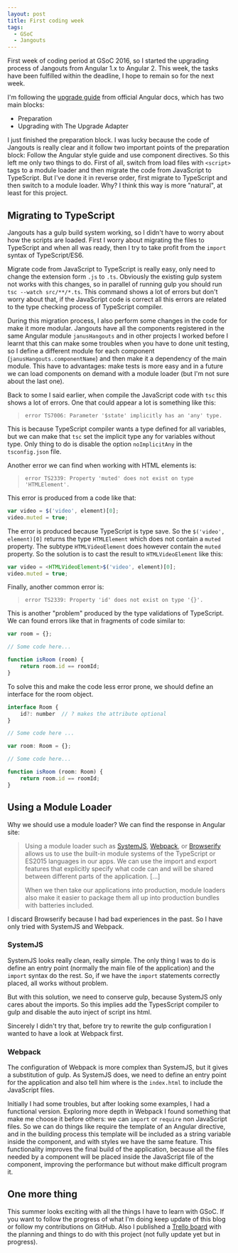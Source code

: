 ```yaml
---
layout: post
title: First coding week
tags:
  - GSoC
  - Jangouts
---
```


First week of coding period at GSoC 2016, so I started the upgrading process of
Jangouts from Angular 1.x to Angular 2. This week, the tasks have been
fulfilled within the deadline, I hope to remain so for the next week.

I'm following the [upgrade guide](https://angular.io/docs/ts/latest/guide/upgrade.html)
from official Angular docs, which has two main blocks:

- Preparation
- Upgrading with The Upgrade Adapter

I just finished the preparation block. I was lucky because the code of Jangouts
is really clear and it follow two important points of the preparation block:
Follow the Angular style guide and use component directives. So this left me
only two things to do. First of all, switch from load files with `<script>`
tags to a module loader and then migrate the code from JavaScript to TypeScript.
But I've done it in reverse order, first migrate to TypeScript and then switch to
a module loader. Why? I think this way is more "natural", at least for this project.

## Migrating to TypeScript
Jangouts has a gulp build system working, so I didn't have to worry about how
the scripts are loaded. First I worry about migrating the files to TypeScript
and when all was ready, then I try to take profit from the `import` syntax of
TypeScript/ES6.

Migrate code from JavaScript to TypeScript is really easy, only need to change
the extension form `.js` to `.ts`. Obviously the existing gulp system not works
with this changes, so in parallel of running gulp you should run
`tsc --watch src/**/*.ts`. This command shows a lot of errors but don't worry
about that, if the JavaScript code is correct all this errors are related to the
type checking process of TypeScript compiler.

During this migration process, I also perform some changes in the code for make
it more modular. Jangouts have all the components registered in the same Angular
module `janusHangouts` and in other projects I worked before I learnt that this
can make some troubles when you have to done unit testing, so I define a
different module for each component (`janusHangouts.componentName`)
and then make it a dependency of the main module. This have to advantages: make
tests is more easy and in a future we can load components on demand with a
module loader (but I'm not sure about the last one).

Back to some I said earlier, when compile the JavaScript code with `tsc` this
shows a lot of errors. One that could appear a lot is something like this:

> `error TS7006: Parameter '$state' implicitly has an 'any' type.`

This is because TypeScript compiler wants a type defined for all variables, but
we can make that `tsc` set the implicit type any for variables without type.
Only thing to do is disable the option `noImplicitAny` in the `tsconfig.json`
file.

Another error we can find when working with HTML elements is:

> `error TS2339: Property 'muted' does not exist on type 'HTMLElement'.`

This error is produced from a code like that:

```javascript
var video = $('video', element)[0];
video.muted = true;
```

The error is produced because TypeScript is type save. So the
`$('video', element)[0]` returns the type `HTMLElement` which does not contain
a `muted` property. The subtype `HTMLVideoElement` does however contain the
`muted` property. So the solution is to cast the result to `HTMLVideoElement`
like this:

```javascript
var video = <HTMLVideoElement>$('video', element)[0];
video.muted = true;
```

Finally, another common error is:

> `error TS2339: Property 'id' does not exist on type '{}'.`

This is another "problem" produced by the type validations of TypeScript. We can
found errors like that in fragments of code similar to:

```javascript
var room = {};

// Some code here...

function isRoom (room) {
	return room.id == roomId;
}

```

To solve this and make the code less error prone, we should define an interface
for the room object.

```javascript
interface Room {
	id?: number  // ? makes the attribute optional
}

// Some code here ...

var room: Room = {};

// Some code here...

function isRoom (room: Room) {
	return room.id == roomId;
}
```


## Using a Module Loader

Why we should use a module loader? We can find the response in Angular site:

> Using a module loader such as [SystemJS](https://github.com/systemjs/systemjs),
> [Webpack](http://webpack.github.io/), or [Browserify](http://browserify.org/)
> allows us to use the built-in module systems of the TypeScript or ES2015
> languages in our apps. We can use the import and export features that explicitly
> specify what code can and will be shared between different parts of the
> application. [...]
>
> When we then take our applications into production, module loaders also make
> it easier to package them all up into production bundles with batteries
> included.

I discard Browserify because I had bad experiences in the past. So I have only
tried with SystemJS and Webpack.

### SystemJS
SystemJS looks really clean, really simple. The only thing I was to do is define
an entry point (normally the main file of the application) and the `import`
syntax do the rest. So, if we have the `import` statements correctly placed, all
works without problem.

But with this solution, we need to conserve gulp, because SystemJS only cares
about the imports. So this implies add the TypesScript compiler to gulp and
disable the auto inject of script ins html.

Sincerely I didn't try that, before try to rewrite the gulp configuration I
wanted to have a look at Webpack first.

### Webpack
The configuration of Webpack is more complex than SystemJS, but it gives a
substitution of gulp. As SystemJS does, we need to define an entry point for the
application and also tell him where is the `index.html` to include the
JavaScript files.

Initially I had some troubles, but after looking some examples, I had a
functional version. Exploring more depth in Webpack I found something that make
me choose it before others: we can `import` or `require` non JavaScript files.
So we can do things like require the template of an Angular directive, and in
the building process this template will be included as a string variable inside
the component, and with styles we have the same feature. This functionality
improves the final build of the application, because all the files needed by a
component will be placed inside the JavaScript file of the component, improving
the performance but without make difficult program it.


## One more thing

This summer looks exciting with all the things I have to learn with GSoC. If
you want to follow the progress of what I'm doing keep update of this blog or
follow my contributions on GitHub. Also I published a
[Trello board](https://trello.com/b/vtQJBxbf/jangouts) with the planning and
things to do with this project (not fully update yet but in progress).

